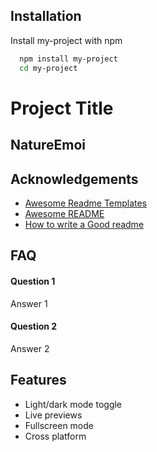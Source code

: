 
## Installation

Install my-project with npm

```bash
  npm install my-project
  cd my-project
```
    
# Project Title




## NatureEmoi
## Acknowledgements

 - [Awesome Readme Templates](https://awesomeopensource.com/project/elangosundar/awesome-README-templates)
 - [Awesome README](https://github.com/matiassingers/awesome-readme)
 - [How to write a Good readme](https://bulldogjob.com/news/449-how-to-write-a-good-readme-for-your-github-project)


## FAQ

#### Question 1

Answer 1

#### Question 2

Answer 2


## Features

- Light/dark mode toggle
- Live previews
- Fullscreen mode
- Cross platform


